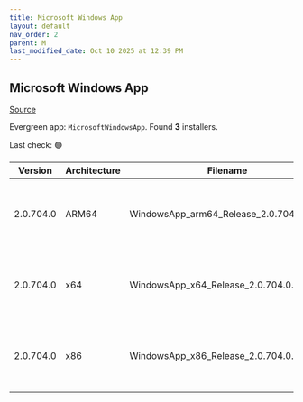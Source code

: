 ```yaml
---
title: Microsoft Windows App
layout: default
nav_order: 2
parent: M
last_modified_date: Oct 10 2025 at 12:39 PM
---
```


## Microsoft Windows App

[Source](https://learn.microsoft.com/en-us/windows-app/whats-new)

Evergreen app: `MicrosoftWindowsApp`. Found **3** installers.

Last check: 🟢

| Version   | Architecture | Filename                                | URI                                                                                                                                                                                                                                                                            |
| --------- | ------------ | --------------------------------------- | ------------------------------------------------------------------------------------------------------------------------------------------------------------------------------------------------------------------------------------------------------------------------------ |
| 2.0.704.0 | ARM64        | WindowsApp_arm64_Release_2.0.704.0.msix | [https://res.cdn.office.net/remote-desktop-windows-client/267b7ffa-d855-4b7e-a887-f5905718786b/WindowsApp_arm64_Release_2.0.704.0.msix](https://res.cdn.office.net/remote-desktop-windows-client/267b7ffa-d855-4b7e-a887-f5905718786b/WindowsApp_arm64_Release_2.0.704.0.msix) |
| 2.0.704.0 | x64          | WindowsApp_x64_Release_2.0.704.0.msix   | [https://res.cdn.office.net/remote-desktop-windows-client/209dbcc9-0c6e-4139-bbd0-dc329d1c0563/WindowsApp_x64_Release_2.0.704.0.msix](https://res.cdn.office.net/remote-desktop-windows-client/209dbcc9-0c6e-4139-bbd0-dc329d1c0563/WindowsApp_x64_Release_2.0.704.0.msix)     |
| 2.0.704.0 | x86          | WindowsApp_x86_Release_2.0.704.0.msix   | [https://res.cdn.office.net/remote-desktop-windows-client/b1e9c7c4-7f34-4921-b5f5-d16ec26b2768/WindowsApp_x86_Release_2.0.704.0.msix](https://res.cdn.office.net/remote-desktop-windows-client/b1e9c7c4-7f34-4921-b5f5-d16ec26b2768/WindowsApp_x86_Release_2.0.704.0.msix)     |
